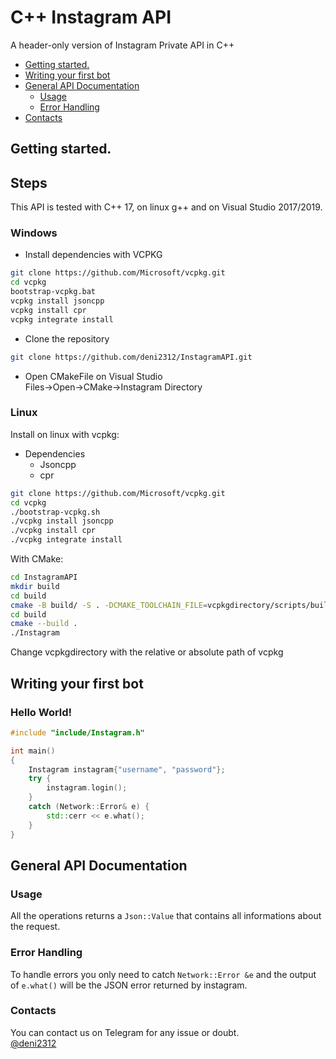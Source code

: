 #  C++ Instagram API

<p align="left">A header-only version of Instagram Private API in C++
  
  * [Getting started.](#getting-started)
  * [Writing your first bot](#writing-your-first-bot)
  * [General API Documentation](#general-api-documentation)
    * [Usage](#usage)
    * [Error Handling](#error-handling)
  * [Contacts](#contacts)

## Getting started.

<h2> Steps </h2>

This API is tested with C++ 17, on linux g++ and on Visual Studio 2017/2019.
 
### Windows

* Install dependencies with VCPKG  
 ```bash
git clone https://github.com/Microsoft/vcpkg.git
cd vcpkg
bootstrap-vcpkg.bat
vcpkg install jsoncpp
vcpkg install cpr
vcpkg integrate install
```  

* Clone the repository  
```bash
git clone https://github.com/deni2312/InstagramAPI.git
```  

* Open CMakeFile on Visual Studio  
Files->Open->CMake->Instagram Directory


### Linux 
Install on linux with vcpkg:  
  * Dependencies
    * Jsoncpp
    * cpr  
```bash
git clone https://github.com/Microsoft/vcpkg.git
cd vcpkg
./bootstrap-vcpkg.sh
./vcpkg install jsoncpp
./vcpkg install cpr
./vcpkg integrate install
```  
With CMake:  
```bash
cd InstagramAPI
mkdir build
cd build
cmake -B build/ -S . -DCMAKE_TOOLCHAIN_FILE=vcpkgdirectory/scripts/buildsystems/vcpkg.cmake
cd build
cmake --build .
./Instagram
```  
Change vcpkgdirectory with the relative or absolute path of vcpkg  

## Writing your first bot

<h3>Hello World!</h3>

```c++
#include "include/Instagram.h"

int main()
{
	Instagram instagram{"username", "password"};
	try {
		instagram.login();
	}
	catch (Network::Error& e) {
		std::cerr << e.what();
	}
}


```


## General API Documentation

### Usage

All the operations returns a `Json::Value` that contains all informations about the request.  

### Error Handling

To handle errors you only need to catch `Network::Error &e` and the output of `e.what()` will be the JSON error returned by instagram.

### Contacts

You can contact us on Telegram for any issue or doubt.  
<a href="https://t.me/deni2312"> @deni2312 </a>
